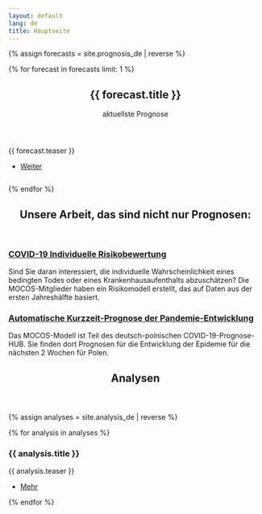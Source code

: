 ```yaml
---
layout: default
lang: de
title: Hauptseite
---
```


{% assign forecasts = site.prognosis_de | reverse %}

{% for forecast in forecasts limit: 1 %}

<section id="banner">
    <div class="content">
      <header>
        <h1>{{ forecast.title }} </h1>
        <p>aktuellste Prognose</p>
      </header>
      <p>{{ forecast.teaser }}</p>
      <ul class="actions">
        <li><a href="{{ forecast | absolute_url }}" class="button big">Weiter</a></li>
      </ul>
    </div>
    <span class="image object">
      <img src="{{ forecast.image_teaser }}" alt="" />
    </span>
  </section>

{% endfor %}

<!-- Section -->
<section>
	<header class="major">
		<h2>Unsere Arbeit, das sind nicht nur Prognosen:</h2>
	</header>
	<div class="features">
		<article>
			<span class="icon fa-calculator"></span>
			<div class="content">
				<h3><a href="/de/risk.html">COVID-19 Individuelle Risikobewertung</a></h3>
				<p>Sind Sie daran interessiert, die individuelle Wahrscheinlichkeit eines bedingten Todes oder eines Krankenhausaufenthalts abzuschätzen? 
                Die MOCOS-Mitglieder haben ein Risikomodell erstellt, das auf Daten aus der ersten Jahreshälfte basiert.</p>
			</div>
		</article>
		<article>
			<span class="icon fa-line-chart"></span>
			<div class="content">
				<h3><a href="/de/automatic.html">Automatische Kurzzeit-Prognose der Pandemie-Entwicklung</a></h3>
				<p>Das MOCOS-Modell ist Teil des deutsch-polnischen COVID-19-Prognose-HUB. Sie finden dort Prognosen für die Entwicklung der Epidemie für die nächsten 2 Wochen für Polen.</p>
			</div>
		</article>
	</div>
</section>

<!-- Section -->
<section>
	<header class="major">
		<h2>Analysen</h2>
	</header>

{% assign analyses = site.analysis_de | reverse %}
<div class="posts">
{% for analysis in analyses %}	
		<article>
			<a href="{{ analysis | absolute_url }}" class="image"><img src="{{ analysis.image_teaser }}" alt="" /></a>
			<h3>{{ analysis.title }}</h3>
			<p>{{ analysis.teaser }}</p>
			<ul class="actions">
				<li><a href="{{ analysis | absolute_url }}" class="button">Mehr</a></li>
			</ul>
		</article>
{% endfor %}
</div>

</section>
